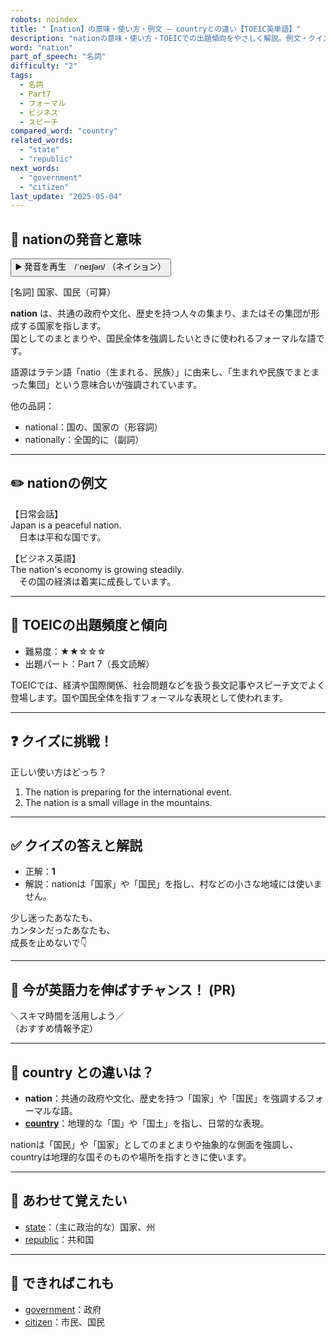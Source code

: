 ```yaml
---
robots: noindex
title: "【nation】の意味・使い方・例文 ― countryとの違い【TOEIC英単語】"
description: "nationの意味・使い方・TOEICでの出題傾向をやさしく解説。例文・クイズ付きでcountryとの違いもわかりやすく学べます。"
word: "nation"
part_of_speech: "名詞"
difficulty: "2"
tags:
  - 名詞
  - Part7
  - フォーマル
  - ビジネス
  - スピーチ
compared_word: "country"
related_words:
  - "state"
  - "republic"
next_words:
  - "government"
  - "citizen"
last_update: "2025-05-04"
---
```


## 🔰 nationの発音と意味

<button class="play-audio" onclick="playTTS('nation')">
  <span class="play-audio-main">
    ▶️ 発音を再生　/ˈneɪʃən/
  </span>
  <span class="play-audio-sub">
    （ネイション）
  </span>
</button>

[名詞] 国家、国民（可算）

**nation** は、共通の政府や文化、歴史を持つ人々の集まり、またはその集団が形成する国家を指します。  
国としてのまとまりや、国民全体を強調したいときに使われるフォーマルな語です。

語源はラテン語「natio（生まれる、民族）」に由来し、「生まれや民族でまとまった集団」という意味合いが強調されています。

他の品詞：  
- national：国の、国家の（形容詞）
- nationally：全国的に（副詞）

---

## ✏️ nationの例文

【日常会話】  
Japan is a peaceful nation.  
　日本は平和な国です。

【ビジネス英語】  
The nation's economy is growing steadily.  
　その国の経済は着実に成長しています。

---

## 🎯 TOEICの出題頻度と傾向

- 難易度：★★☆☆☆
- 出題パート：Part 7（長文読解）

TOEICでは、経済や国際関係、社会問題などを扱う長文記事やスピーチ文でよく登場します。国や国民全体を指すフォーマルな表現として使われます。

---

## ❓ クイズに挑戦！

正しい使い方はどっち？

1. The nation is preparing for the international event.  
2. The nation is a small village in the mountains.

---

## ✅ クイズの答えと解説

- 正解：**1**
- 解説：nationは「国家」や「国民」を指し、村などの小さな地域には使いません。

少し迷ったあなたも、  
カンタンだったあなたも、  
成長を止めないで👇️

---

## 🚀 今が英語力を伸ばすチャンス！ (PR)

<div class="info-center">
＼スキマ時間を活用しよう／<br>  
（おすすめ情報予定）
</div>

---

## 🤔  country との違いは？

- **nation**：共通の政府や文化、歴史を持つ「国家」や「国民」を強調するフォーマルな語。
- **[country](/country)**：地理的な「国」や「国土」を指し、日常的な表現。

nationは「国民」や「国家」としてのまとまりや抽象的な側面を強調し、countryは地理的な国そのものや場所を指すときに使います。

---

## 🧩 あわせて覚えたい

- [state](/state)：（主に政治的な）国家、州
- [republic](/republic)：共和国

---

## 📖 できればこれも

- [government](/government)：政府
- [citizen](/citizen)：市民、国民
<!-- cvid: aid22_bid06 -->
